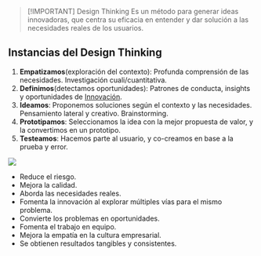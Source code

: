
> [!IMPORTANT] Design Thinking
> Es un método para generar ideas innovadoras, que centra su eficacia en entender y dar solución a las necesidades reales de los usuarios.

## Instancias del Design Thinking
1. **Empatizamos**(exploración del contexto): Profunda comprensión de las necesidades. Investigación cuali/cuantitativa.
2. **Definimos**(detectamos oportunidades): Patrones de conducta, insights y oportunidades de [Innovación](Empresa%20de%20Base%20Tecnológica%20II/01-Economía/05-Innovación.md).
3. **Ideamos**: Proponemos soluciones según el contexto y las necesidades. Pensamiento lateral y creativo. Brainstorming.
4. **Prototipamos**: Seleccionamos la idea con la mejor propuesta de valor, y la convertimos en un prototipo.
5. **Testeamos**: Hacemos parte al usuario, y co-creamos en base a la prueba y error.

![](Ingeniería%20de%20Software%20I/img%20is1/Pasted%20image%2020240925145736.png)

- Reduce el riesgo.
- Mejora la calidad.
- Aborda las necesidades reales.
- Fomenta la innovación al explorar múltiples vías para el mismo problema.
- Convierte los problemas en oportunidades.
- Fomenta el trabajo en equipo.
- Mejora la empatía en la cultura empresarial.
- Se obtienen resultados tangibles y consistentes.